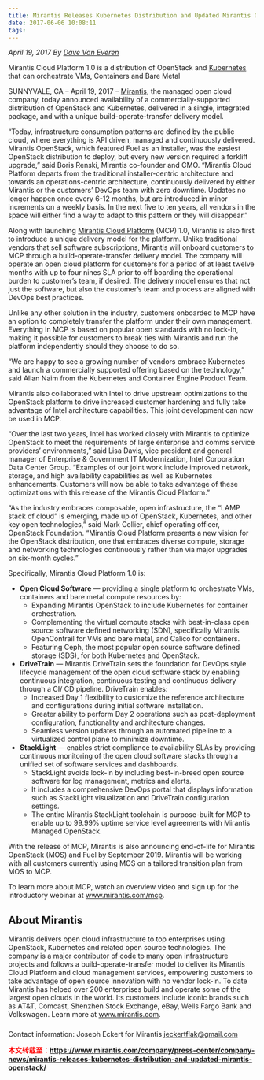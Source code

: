 ```yaml
---
title: Mirantis Releases Kubernetes Distribution and Updated Mirantis OpenStack
date: 2017-06-06 10:08:11
tags:
---
```


*April 19, 2017*
*By [Dave Van Everen](https://www.mirantis.com/author/david-van-everen/)*

Mirantis Cloud Platform 1.0 is a distribution of OpenStack and [Kubernetes](https://www.mirantis.com/software/kubernetes/?utm_campaign=k8s%20weight%20increasing) that can orchestrate VMs, Containers and Bare Metal

SUNNYVALE, CA – April 19, 2017 – [Mirantis](https://www.mirantis.com/), the managed open cloud company, today announced availability of a commercially-supported distribution of OpenStack and Kubernetes, delivered in a single, integrated package, and with a unique build-operate-transfer delivery model.

“Today, infrastructure consumption patterns are defined by the public cloud, where everything is API driven, managed and continuously delivered. Mirantis OpenStack, which featured Fuel as an installer, was the easiest OpenStack distribution to deploy, but every new version required a forklift upgrade,” said Boris Renski, Mirantis co-founder and CMO. “Mirantis Cloud Platform departs from the traditional installer-centric architecture and towards an operations-centric architecture, continuously delivered by either Mirantis or the customers’ DevOps team with zero downtime. Updates no longer happen once every 6-12 months, but are introduced in minor increments on a weekly basis. In the next five to ten years, all vendors in the space will either find a way to adapt to this pattern or they will disappear.”

Along with launching [Mirantis Cloud Platform](https://www.mirantis.com/mcp) (MCP) 1.0, Mirantis is also first to introduce a unique delivery model for the platform. Unlike traditional vendors that sell software subscriptions, Mirantis will onboard customers to MCP through a build-operate-transfer delivery model. The company will operate an open cloud platform for customers for a period of at least twelve months with up to four nines SLA prior to off boarding the operational burden to customer’s team, if desired. The delivery model ensures that not just the software, but also the customer’s team and process are aligned with DevOps best practices.

Unlike any other solution in the industry, customers onboarded to MCP have an option to completely transfer the platform under their own management. Everything in MCP is based on popular open standards with no lock-in, making it possible for customers to break ties with Mirantis and run the platform independently should they choose to do so.

<!-- more -->

“We are happy to see a growing number of vendors embrace Kubernetes and launch a commercially supported offering based on the technology,” said Allan Naim from the Kubernetes and Container Engine Product Team.

Mirantis also collaborated with Intel to drive upstream optimizations to the OpenStack platform to drive increased customer hardening and fully take advantage of Intel architecture capabilities. This joint development can now be used in MCP.

“Over the last two years, Intel has worked closely with Mirantis to optimize OpenStack to meet the requirements of large enterprise and comms service providers’ environments,” said Lisa Davis, vice president and general manager of Enterprise & Government IT Modernization, Intel Corporation Data Center Group. “Examples of our joint work include improved network, storage, and high availability capabilities as well as Kubernetes enhancements. Customers will now be able to take advantage of these optimizations with this release of the Mirantis Cloud Platform.”

“As the industry embraces composable, open infrastructure, the “LAMP stack of cloud” is emerging, made up of OpenStack, Kubernetes, and other key open technologies,” said Mark Collier, chief operating officer, OpenStack Foundation. “Mirantis Cloud Platform presents a new vision for the OpenStack distribution, one that embraces diverse compute, storage and networking technologies continuously rather than via major upgrades on six-month cycles.”

Specifically, Mirantis Cloud Platform 1.0 is:

- **Open Cloud Software** — providing a single platform to orchestrate VMs, containers and bare metal compute resources by:
  * Expanding Mirantis OpenStack to include Kubernetes for container orchestration.
  * Complementing the virtual compute stacks with best-in-class open source software defined networking (SDN), specifically Mirantis OpenContrail for VMs and bare metal, and Calico for containers.
  * Featuring Ceph, the most popular open source software defined storage (SDS), for both Kubernetes and OpenStack.
- **DriveTrain** — Mirantis DriveTrain sets the foundation for DevOps style lifecycle management of the open cloud software stack by enabling continuous integration, continuous testing and continuous delivery through a CI/ CD pipeline. DriveTrain enables:
  * Increased Day 1 flexibility to customize the reference architecture and configurations during initial software installation.
  * Greater ability to perform Day 2 operations such as post-deployment configuration, functionality and architecture changes.
  * Seamless version updates through an automated pipeline to a virtualized control plane to minimize downtime.
- **StackLight** — enables strict compliance to availability SLAs by providing continuous monitoring of the open cloud software stacks through a unified set of software services and dashboards.
  * StackLight avoids lock-in by including best-in-breed open source software for log management, metrics and alerts.
  * It includes a comprehensive DevOps portal that displays information such as StackLight visualization and DriveTrain configuration settings.
  * The entire Mirantis StackLight toolchain is purpose-built for MCP to enable up to 99.99% uptime service level agreements with Mirantis Managed OpenStack.

With the release of MCP, Mirantis is also announcing end-of-life for Mirantis OpenStack (MOS) and Fuel by September 2019. Mirantis will be working with all customers currently using MOS on a tailored transition plan from MOS to MCP.

To learn more about MCP, watch an overview video and sign up for the introductory webinar at www.mirantis.com/mcp.

## About Mirantis
Mirantis delivers open cloud infrastructure to top enterprises using OpenStack, Kubernetes and related open source technologies. The company is a major contributor of code to many open infrastructure projects and follows a build-operate-transfer model to deliver its Mirantis Cloud Platform and cloud management services, empowering customers to take advantage of open source innovation with no vendor lock-in. To date Mirantis has helped over 200 enterprises build and operate some of the largest open clouds in the world. Its customers include iconic brands such as AT&T, Comcast, Shenzhen Stock Exchange, eBay, Wells Fargo Bank and Volkswagen. Learn more at www.mirantis.com.

###

Contact information:
Joseph Eckert for Mirantis
jeckertflak@gmail.com

<font color="red"> **本文转载至：https://www.mirantis.com/company/press-center/company-news/mirantis-releases-kubernetes-distribution-and-updated-mirantis-openstack/** </font>
<br>
